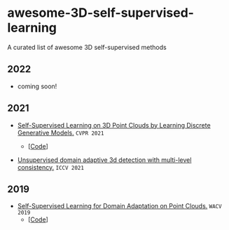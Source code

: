 # awesome-3D-self-supervised-learning
A curated list of awesome 3D self-supervised methods

## 2022
* coming soon!

## 2021

- [Self-Supervised Learning on 3D Point Clouds by Learning Discrete Generative Models.](https://openaccess.thecvf.com/content/CVPR2021/papers/Eckart_Self-Supervised_Learning_on_3D_Point_Clouds_by_Learning_Discrete_Generative_CVPR_2021_paper.pdf)   `CVPR 2021`
  - [[Code](https://github.com/Daniel-Liu-c0deb0t/Adversarial-point-perturbations-on-3D-objects)]

- [Unsupervised domain adaptive 3d detection with multi-level consistency.](https://openaccess.thecvf.com/content/ICCV2021/papers/Luo_Unsupervised_Domain_Adaptive_3D_Detection_With_Multi-Level_Consistency_ICCV_2021_paper.pdf)  `ICCV 2021`



## 2019

- [Self-Supervised Learning for Domain Adaptation on Point Clouds.](https://openaccess.thecvf.com/content/WACV2021/papers/Achituve_Self-Supervised_Learning_for_Domain_Adaptation_on_Point_Clouds_WACV_2021_paper.pdf)   `WACV 2019`
  - [[Code](https://github.com/Daniel-Liu-c0deb0t/Adversarial-point-perturbations-on-3D-objects)]



